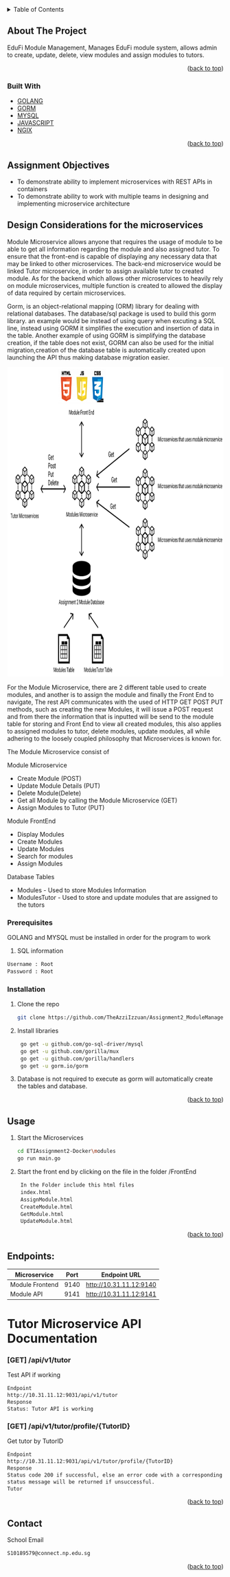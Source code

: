 <div id="top"></div>


<!-- TABLE OF CONTENTS -->
<details>
  <summary>Table of Contents</summary>
  <ol>
    <li>
      <a href="#about-the-project">About The Project</a>
      <ul>
        <li><a href="#built-with">Built With</a></li>
      </ul>
    </li>
    <li>
      <a href="#Assignment">Assignment Objective</a>
      <ul>
        <li><a href="#AssignmentRequirements">Assignment Requirements</a></li>
        <li><a href="#AssignmentObjectives">Assignment Objectives</a></li>
        <li><a href="#DesignConsiderationsforthemicroservices">Design Considerations for the microservices</a></li>
        <li><a href="#installation">Installation</a></li>
      </ul>
    </li>
    <li><a href="#usage">Usage</a></li>
    <li><a href="#roadmap">Roadmap</a></li>
    <li><a href="#contact">Contact</a></li>
  </ol>
</details>



<!-- ABOUT THE PROJECT -->
## About The Project

EduFi Module Management, Manages EduFi module system, allows admin to create, update, delete, view modules
and assign modules to tutors.

<p align="right">(<a href="#top">back to top</a>)</p>

### Built With

* [GOLANG](https://go.dev/)
* [GORM](https://gorm.io/index.html)
* [MYSQL](https://www.mysql.com/)
* [JAVASCRIPT](https://www.javascript.com/)
* [NGIX](https://www.nginx.com/)
<p align="right">(<a href="#top">back to top</a>)</p>



<!-- Assignment Objective-->
## Assignment Objectives
* To demonstrate ability to implement microservices with REST APIs in containers
* To demonstrate ability to work with multiple teams in designing and implementing microservice architecture


## Design Considerations for the microservices
Module Microservice allows anyone that requires the usage of module to be able to get all information regarding the module and also assigned tutor.
To ensure that the front-end is capable of displaying any necessary data that may be linked to other microservices. The back-end microservice would be linked Tutor microservice, in order to assign available tutor to created module. As for the backend which allows other microservices to heavily rely on module microservices, multiple function is created to allowed the display of data required by certain microservices.

Gorm, is an object-relational mapping (ORM) library for dealing with relational databases. The database/sql package is used to build this gorm library. an example would be instead of using query when excuting a SQL line, instead using GORM it simplifies the execution and insertion of data in the table. Another example of using GORM is simplifying the database creation, if the table does not exist, GORM can also be used for the initial migration,creation of the database table is automatically created upon launching the API thus making database migration easier.





<img src="/Architecture.png" alt="Logo" width="1080" height="720">

For the Module Microservice, there are 2 different table used to create modules, and another is to assign the module and finally the Front End to navigate,
The rest API communicates with the used of HTTP GET POST PUT methods, such as creating the new Modules, it will issue a POST request and from there the information that is inputted will be send to the module table for storing and Front End to view all created modules, this also applies to assigned modules to tutor, delete modules, update modules,
all while adhering to the loosely coupled philosophy that Microservices is known for.

The Module Microservice consist of 

Module Microservice
* Create Module (POST)
* Update Module Details (PUT)
* Delete Module(Delete)
* Get all Module by calling the Module Microservice (GET)
* Assign Modules to Tutor (PUT)


Module FrontEnd
* Display Modules
* Create Modules
* Update Modules
* Search for modules
* Assign Modules

Database Tables
* Modules - Used to store Modules Information
* ModulesTutor - Used to store and update modules that are assigned to the tutors


### Prerequisites

GOLANG and MYSQL must be installed in order for the program to work

1. SQL information
  ```sh
  Username : Root
  Password : Root
  ```

### Installation

1. Clone the repo
   ```sh
   git clone https://github.com/TheAzziIzzuan/Assignment2_ModuleManagement.git
   ```
2. Install libraries
   ```sh
    go get -u github.com/go-sql-driver/mysql
    go get -u github.com/gorilla/mux
    go get -u github.com/gorilla/handlers
    go get -u gorm.io/gorm
   ```
3. Database is not required to execute as gorm will automatically create the tables and database.
    
    
<p align="right">(<a href="#top">back to top</a>)</p>



<!-- USAGE EXAMPLES -->
## Usage

1. Start the Microservices
   ```sh
   cd ETIAssignment2-Docker\modules
   go run main.go
   ```

   
2. Start the front end by clicking on the file in the folder /FrontEnd
   ```sh
    In the Folder include this html files
    index.html 
    AssignModule.html 
    CreateModule.html 
    GetModule.html
    UpdateModule.html
   ```
<p align="right">(<a href="#top">back to top</a>)</p>

## Endpoints:
| Microservice  | Port | Endpoint URL |
| ------------- | ---- | ------------ |
| Module Frontend  | 9140 | http://10.31.11.12:9140 |
| Module API  | 9141 | http://10.31.11.12:9141 |


# Tutor Microservice API Documentation
### [GET] /api/v1/tutor
Test API if working
```
Endpoint
http://10.31.11.12:9031/api/v1/tutor
Response 
Status: Tutor API is working
```

### [GET] /api/v1/tutor/profile/{TutorID}
Get tutor by TutorID
```
Endpoint
http://10.31.11.12:9031/api/v1/tutor/profile/{TutorID}
Response
Status code 200 if successful, else an error code with a corresponding status message will be returned if unsuccessful. 
Tutor 
```


<p align="right">(<a href="#top">back to top</a>)</p>


<!-- CONTACT -->
## Contact
School Email
```sh
S10189579@connect.np.edu.sg
```

<p align="right">(<a href="#top">back to top</a>)</p>




<!-- MARKDOWN LINKS & IMAGES -->
<!-- https://www.markdownguide.org/basic-syntax/#reference-style-links -->
[contributors-shield]: https://img.shields.io/github/contributors/github_username/repo_name.svg?style=for-the-badge
[contributors-url]: https://github.com/github_username/repo_name/graphs/contributors
[forks-shield]: https://img.shields.io/github/forks/github_username/repo_name.svg?style=for-the-badge
[forks-url]: https://github.com/github_username/repo_name/network/members
[stars-shield]: https://img.shields.io/github/stars/github_username/repo_name.svg?style=for-the-badge
[stars-url]: https://github.com/github_username/repo_name/stargazers
[issues-shield]: https://img.shields.io/github/issues/github_username/repo_name.svg?style=for-the-badge
[issues-url]: https://github.com/github_username/repo_name/issues
[license-shield]: https://img.shields.io/github/license/github_username/repo_name.svg?style=for-the-badge
[license-url]: https://github.com/github_username/repo_name/blob/master/LICENSE.txt
[linkedin-shield]: https://img.shields.io/badge/-LinkedIn-black.svg?style=for-the-badge&logo=linkedin&colorB=555
[linkedin-url]: https://linkedin.com/in/linkedin_username
[product-screenshot]: images/screenshot.png
